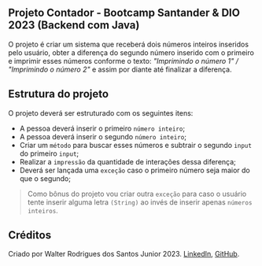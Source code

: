 ## Projeto Contador - Bootcamp Santander & DIO 2023 (Backend com Java)

O projeto é criar um sistema que receberá dois números inteiros inseridos pelo usuário, obter a diferença do segundo número inserido com o primeiro e imprimir esses números conforme o texto: <i>"Imprimindo o número 1" / "Imprimindo o número 2"</i> e assim por diante até finalizar a diferença.

## Estrutura do projeto

O projeto deverá ser estruturado com os seguintes itens:

- A pessoa deverá inserir o primeiro `número inteiro`;
- A pessoa deverá inserir o segundo `número inteiro`;
- Criar um `método` para buscar esses números e subtrair o segundo `input` do primeiro `input`;
- Realizar a `impressão` da quantidade de interações dessa diferença;
- Deverá ser lançada uma `exceção` caso o primeiro número seja maior do que o segundo;

> Como bônus do projeto vou criar outra `exceção` para caso o usuário tente inserir alguma letra `(String)` ao invés de inserir apenas `números inteiros`.

## Créditos

Criado por Walter Rodrigues dos Santos Junior 2023. [LinkedIn](https://www.linkedin.com/in/walterrodriguesba/), [GitHub](https://github.com/WalterRodrigues2k23).
